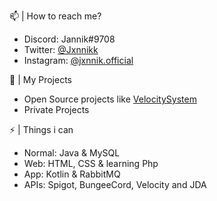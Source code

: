   📫 | How to reach me?
 - Discord: Jannik#9708
 - Twitter: [@Jxnnikk](https://twitter.com/Jxnnikk)
 - Instagram: [@jxnnik.official](https://www.instagram.com/jxnnik.official/)

  🔭 | My Projects
 - Open Source projects like [VelocitySystem](https://github.com/ByRaudy/VelocitySystem)
 - Private Projects

 ⚡ | Things i can
 - Normal: Java & MySQL
 - Web: HTML, CSS & learning Php
 - App: Kotlin & RabbitMQ 
 - APIs: Spigot, BungeeCord, Velocity and JDA

<!-- 🔭 I’m currently working on ...
- 🌱 I’m currently learning ...
- 👯 I’m looking to collaborate on ...
- 🤔 I’m looking for help with ...
- 💬 Ask me about ...
- 📫 How to reach me: ...
- 😄 Pronouns: ...
- ⚡ Fun fact: ...-->
